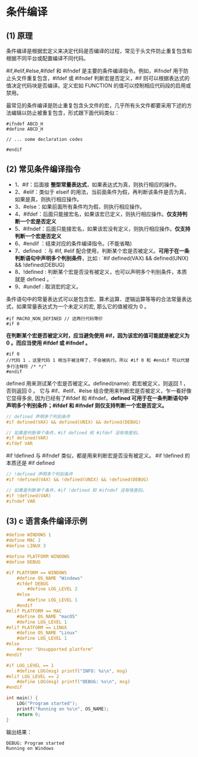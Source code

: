 # 条件编译
## (1) 原理  
条件编译是根据宏定义来决定代码是否编译的过程，常见于头文件防止重复包含和根据不同平台或配置编译不同代码。

#if,#elif,#else,#ifdef 和 #ifndef 是主要的条件编译指令。例如，#ifndef 用于防止头文件重复包含，#ifdef 或 #ifndef 判断宏是否定义，#if 则可以根据表达式的值决定代码块是否编译。定义宏如 FUNCTION 的值可以控制相应代码段的启用或禁用。

最常见的条件编译是防止重复包含头文件的宏，几乎所有头文件都要采用下述的方法编辑以防止被重复包含，形式跟下面代码类似：
```
#ifndef ABCD_H
#define ABCD_H

// ... some declaration codes

#endif 
```
## (2) 常见条件编译指令
* 1、#if：后面接 **整型常量表达式**，如果表达式为真，则执行相应的操作。
* 2、#elif：类似于 elseif 的用法，当前面条件为假，再判断该条件是否为真，如果是真，则执行相应操作。
* 3、#else：如果前面所有条件均为假，则执行相应操作。
* 4、#ifdef：后面只能接宏名，如果该宏已定义，则执行相应操作。**仅支持判断一个宏是否定义**
* 5、#ifndef：后面只能接宏名，如果该宏没有定义，则执行相应操作。**仅支持判断一个宏是否定义**
* 6、#endif ：结束对应的条件编译指令。(不能省略)
* 7、defined ：与 #if, #elif 配合使用，判断某个宏是否被定义。**可用于在一条判断语句中声明多个判别条件**，比如 : `#if defined(VAX) && defined(UNIX) && !defined(DEBUG) 
* 8、!defined : 判断某个宏是否没有被定义，也可以声明多个判别条件，本质就是 defined 。
`
* 9、#undef : 取消宏的定义。

条件语句中的常量表达式可以是包含宏、算术运算、逻辑运算等等的合法常量表达式，如果常量表达式为一个未定义的宏, 那么它的值被视为 0 。
```
#if MACRO_NON_DEFINED // 这两行代码等价 
#if 0
```

**在判断某个宏是否被定义时，应当避免使用 #if，因为该宏的值可能就是被定义为 0 。而应当使用 #ifdef 或 #ifndef 。**
```
#if 0
//代码 1 ，这里代码 1 相当于被注释了，不会被执行。所以 #if 0 和 #endif 可以代替多行注释符 /* */"
#endif
```
defined 用来测试某个宏是否被定义。defined(name): 若宏被定义，则返回 1 ，否则返回 0 。
它与 #if、#elif、#else 结合使用来判断宏是否被定义，乍一看好像它显得多余, 因为已经有了#ifdef 和 #ifndef。**defined 可用于在一条判断语句中声明多个判别条件；#ifdef 和 #ifndef 则仅支持判断一个宏是否定义。**
```c++
// defined 声明多个判别条件
#if defined(VAX) && defined(UNIX) && defined(DEBUG) 

// 如果是判断单个条件，#if defined 和 #ifdef 没有啥差别。
#if defined(VAR)
#ifdef VAR
```

#if !defined 与 #ifndef 类似，都是用来判断宏是否没有被定义。
#if !defined 的本质还是 #if defined
```c++
// !defined 声明多个判别条件
#if !defined(VAX) && !defined(UNIX) && !defined(DEBUG) 

// 如果是判断单个条件，#if !defined 和 #ifndef 没有啥差别。
#if !defined(VAR)
#ifndef VAR
```
## (3) c 语言条件编译示例
```c
#define WINDOWS 1
#define MAC 2
#define LINUX 3

#define PLATFORM WINDOWS
#define DEBUG

#if PLATFORM == WINDOWS
    #define OS_NAME "Windows"
    #ifdef DEBUG
        #define LOG_LEVEL 2
    #else
        #define LOG_LEVEL 1
    #endif
#elif PLATFORM == MAC
    #define OS_NAME "macOS"
    #define LOG_LEVEL 1
#elif PLATFORM == LINUX
    #define OS_NAME "Linux"
    #define LOG_LEVEL 1
#else
    #error "Unsupported platform"
#endif

#if LOG_LEVEL == 1
    #define LOG(msg) printf("INFO: %s\n", msg)
#elif LOG_LEVEL == 2
    #define LOG(msg) printf("DEBUG: %s\n", msg)
#endif

int main() {
    LOG("Program started");
    printf("Running on %s\n", OS_NAME);
    return 0;
}
```
输出结果：
```
DEBUG: Program started
Running on Windows
```